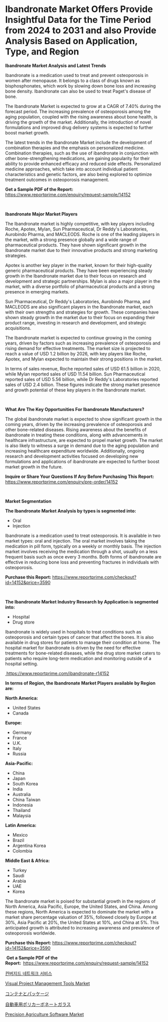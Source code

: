 <p><h1>Ibandronate Market Offers Provide Insightful Data for the Time Period from 2024 to 2031 and also Provide Analysis Based on Application, Type, and Region</h1></p><p><strong>Ibandronate Market Analysis and Latest Trends</strong></p>
<p><p>Ibandronate is a medication used to treat and prevent osteoporosis in women after menopause. It belongs to a class of drugs known as bisphosphonates, which work by slowing down bone loss and increasing bone density. Ibandronate can also be used to treat Paget's disease of bone.</p><p>The Ibandronate Market is expected to grow at a CAGR of 7.40% during the forecast period. The increasing prevalence of osteoporosis among the aging population, coupled with the rising awareness about bone health, is driving the growth of the market. Additionally, the introduction of novel formulations and improved drug delivery systems is expected to further boost market growth.</p><p>The latest trends in the Ibandronate Market include the development of combination therapies and the emphasis on personalized medicine. Combination therapies, such as the use of ibandronate in conjunction with other bone-strengthening medications, are gaining popularity for their ability to provide enhanced efficacy and reduced side effects. Personalized medicine approaches, which take into account individual patient characteristics and genetic factors, are also being explored to optimize treatment outcomes in osteoporosis management.</p></p>
<p><strong>Get a Sample PDF of the Report:&nbsp;</strong> <a href="https://www.reportprime.com/enquiry/request-sample/14152">https://www.reportprime.com/enquiry/request-sample/14152</a></p>
<p>&nbsp;</p>
<p><strong>Ibandronate Major Market Players</strong></p>
<p><p>The Ibandronate market is highly competitive, with key players including Roche, Apotex, Mylan, Sun Pharmaceutical, Dr Reddy's Laboratories, Aurobindo Pharma, and MACLEODS. Roche is one of the leading players in the market, with a strong presence globally and a wide range of pharmaceutical products. They have shown significant growth in the Ibandronate market due to their innovative products and strong marketing strategies.</p><p>Apotex is another key player in the market, known for their high-quality generic pharmaceutical products. They have been experiencing steady growth in the Ibandronate market due to their focus on research and development and strategic partnerships. Mylan is also a major player in the market, with a diverse portfolio of pharmaceutical products and a strong presence in emerging markets.</p><p>Sun Pharmaceutical, Dr Reddy's Laboratories, Aurobindo Pharma, and MACLEODS are also significant players in the Ibandronate market, each with their own strengths and strategies for growth. These companies have shown steady growth in the market due to their focus on expanding their product range, investing in research and development, and strategic acquisitions.</p><p>The Ibandronate market is expected to continue growing in the coming years, driven by factors such as increasing prevalence of osteoporosis and rising demand for effective treatments. The market size is projected to reach a value of USD 1.2 billion by 2026, with key players like Roche, Apotex, and Mylan expected to maintain their strong positions in the market.</p><p>In terms of sales revenue, Roche reported sales of USD 61.5 billion in 2020, while Mylan reported sales of USD 11.54 billion. Sun Pharmaceutical reported sales of USD 5.56 billion, while Dr Reddy's Laboratories reported sales of USD 2.4 billion. These figures indicate the strong market presence and growth potential of these key players in the Ibandronate market.</p></p>
<p>&nbsp;</p>
<p><strong>What Are The Key Opportunities For Ibandronate Manufacturers?</strong></p>
<p><p>The global ibandronate market is expected to show significant growth in the coming years, driven by the increasing prevalence of osteoporosis and other bone-related diseases. Rising awareness about the benefits of ibandronate in treating these conditions, along with advancements in healthcare infrastructure, are expected to propel market growth. The market is also likely to witness a surge in demand due to the aging population and increasing healthcare expenditure worldwide. Additionally, ongoing research and development activities focused on developing new formulations and applications of ibandronate are expected to further boost market growth in the future.</p></p>
<p><strong>Inquire or Share Your Questions If Any Before Purchasing This Report:</strong> <a href="https://www.reportprime.com/enquiry/pre-order/14152">https://www.reportprime.com/enquiry/pre-order/14152</a></p>
<p>&nbsp;</p>
<p><strong>Market Segmentation</strong></p>
<p><strong>The Ibandronate Market Analysis by types is segmented into:</strong></p>
<p><ul><li>Oral</li><li>Injection</li></ul></p>
<p><p>Ibandronate is a medication used to treat osteoporosis. It is available in two market types: oral and injection. The oral market involves taking the medication in pill form, typically on a weekly or monthly basis. The injection market involves receiving the medication through a shot, usually on a less frequent basis such as once every 3 months. Both forms of ibandronate are effective in reducing bone loss and preventing fractures in individuals with osteoporosis.</p></p>
<p><strong>Purchase this Report:&nbsp;</strong><a href="https://www.reportprime.com/checkout?id=14152&price=3590">https://www.reportprime.com/checkout?id=14152&price=3590</a></p>
<p>&nbsp;</p>
<p><strong>The Ibandronate Market Industry Research by Application is segmented into:</strong></p>
<p><ul><li>Hospital</li><li>Drug store</li></ul></p>
<p><p>Ibandronate is widely used in hospitals to treat conditions such as osteoporosis and certain types of cancer that affect the bones. It is also available in drug stores for patients to manage their condition at home. The hospital market for ibandronate is driven by the need for effective treatments for bone-related diseases, while the drug store market caters to patients who require long-term medication and monitoring outside of a hospital setting.</p></p>
<p><a href="https://www.reportprime.com/ibandronate-r14152">&nbsp;https://www.reportprime.com/ibandronate-r14152</a></p>
<p><strong>In terms of Region, the Ibandronate Market Players available by Region are:</strong></p>
<p>
    <p> <strong> North America: </strong>
        <ul>
            <li>United States</li>
            <li>Canada</li>
        </ul>
        </p> 
    <p> <strong> Europe: </strong>
        <ul>
            <li>Germany</li>
            <li>France</li>
            <li>U.K.</li>
            <li>Italy</li>
            <li>Russia</li>
        </ul>
        </p> 
    <p> <strong> Asia-Pacific: </strong>
        <ul>
            <li>China</li>
            <li>Japan</li>
            <li>South Korea</li>
            <li>India</li>
            <li>Australia</li>
            <li>China Taiwan</li>
            <li>Indonesia</li>
            <li>Thailand</li>
            <li>Malaysia</li>
        </ul>
        </p> 
    <p> <strong> Latin America: </strong>
        <ul>
            <li>Mexico</li>
            <li>Brazil</li>
            <li>Argentina Korea</li>
            <li>Colombia</li>
        </ul>
        </p> 
    <p> <strong> Middle East & Africa: </strong>
        <ul>
            <li>Turkey</li>
            <li>Saudi</li>
            <li>Arabia</li>
            <li>UAE</li>
            <li>Korea</li>
        </ul>
    </p>
    </p>
<p><p>The Ibandronate market is poised for substantial growth in the regions of North America, Asia Pacific, Europe, the United States, and China. Among these regions, North America is expected to dominate the market with a market share percentage valuation of 35%, followed closely by Europe at 30%, Asia Pacific at 20%, the United States at 10%, and China at 5%. This anticipated growth is attributed to increasing awareness and prevalence of osteoporosis worldwide.</p></p>
<p><strong>Purchase this Report: </strong><a href="https://www.reportprime.com/checkout?id=14152&price=3590">https://www.reportprime.com/checkout?id=14152&price=3590</a></p>
<p>&nbsp;<strong>Get a Sample PDF of the Report:&nbsp;&nbsp;</strong><a href="https://www.reportprime.com/enquiry/request-sample/14152">https://www.reportprime.com/enquiry/request-sample/14152</a></p>
<p><strong></strong></p>
<p><p><a href="https://medium.com/@boydsmitham726/%ED%86%B5%ED%95%A9-%EB%84%A4%ED%8A%B8%EC%9B%8C%ED%81%AC-%EC%84%9C%EB%B9%84%EC%8A%A4-%EC%8B%9C%EC%9E%A5-%EC%97%AD%ED%95%99%EC%9D%84-%ED%83%90%EC%83%89%ED%95%98%EB%8B%A4-2024%EB%85%84%EB%B6%80%ED%84%B0-2031%EB%85%84%EA%B9%8C%EC%A7%80%EC%9D%98-%EA%B8%80%EB%A1%9C%EB%B2%8C-%ED%8A%B8%EB%A0%8C%EB%93%9C%EC%99%80-%EB%AF%B8%EB%9E%98-%EC%84%B1%EC%9E%A5-%EC%A0%84%EB%A7%9D%EC%9D%B4-132%ED%8E%98%EC%9D%B4%EC%A7%80%EC%97%90-%EA%B1%B8%EC%B3%90-%EB%8B%A4%EB%A3%A8%EC%96%B4%EC%A1%8C%EC%8A%B5%EB%8B%88%EB%8B%A4-cc66f29543bd">컨버지드 네트워크 서비스</a></p><p><a href="https://github.com/gulaimolin/Market-Research-Report-List-5/blob/main/visual-project-management-tools-market.md">Visual Project Management Tools Market</a></p><p><a href="https://medium.com/@cielostamm/%E5%AE%B9%E5%99%A8%E3%81%A8%E5%8C%85%E8%A3%85%E5%B8%82%E5%A0%B4-%E3%82%B0%E3%83%AD%E3%83%BC%E3%83%90%E3%83%AB%E3%81%8A%E3%82%88%E3%81%B3%E5%9C%B0%E5%9F%9F%E5%88%A5%E5%88%86%E6%9E%90-%E5%9C%B0%E5%9F%9F-%E5%9B%BD%E3%83%AC%E3%83%99%E3%83%AB%E5%88%86%E6%9E%90-%E7%AB%B6%E4%BA%89%E3%81%AE%E5%BA%AD%E5%85%88-%E5%88%86%E6%9E%90%E3%81%A8%E4%BA%88%E6%B8%AC-2024%E5%B9%B4-2031%E5%B9%B4%E3%81%AB%E7%84%A6%E7%82%B9%E3%82%92%E5%BD%93%E3%81%A6%E3%82%8B-2733f980473e">コンテナとパッケージ</a></p><p><a href="https://medium.com/@estasprer20231/%E8%87%AA%E5%8B%95%E8%BB%8A%E7%94%A8%E3%83%9D%E3%83%AA%E3%82%AB%E3%83%BC%E3%83%9C%E3%83%8D%E3%83%BC%E3%83%88%E3%82%B0%E3%83%AC%E3%83%BC%E3%82%B8%E3%83%B3%E3%82%B0%E3%81%AE%E4%B8%96%E7%95%8C%E5%B8%82%E5%A0%B4-%E5%BF%9C%E7%94%A8-%E6%9C%80%E7%B5%82%E7%94%A8%E9%80%94%E7%94%A3%E6%A5%AD-%E3%82%BF%E3%82%A4%E3%83%97-%E6%A9%9F%E5%99%A8-%E5%9C%B0%E5%9F%9F%E3%82%92%E4%B8%AD%E5%BF%83%E3%81%AB-%E5%88%86%E6%9E%90%E3%81%A8%E4%BA%88%E6%B8%AC-2024%E5%B9%B4-2031%E5%B9%B4-5d9a77542c55">自動車用ポリカーボネートガラス</a></p><p><a href="https://issuu.com/reportprime-2/docs/precision-agriculture-software-market-size-2030.pp">Precision Agriculture Software Market</a></p></p>